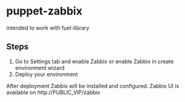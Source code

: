 puppet-zabbix
=============

intended to work with fuel-library

Steps
-----

1. Go to Settings tab and enable Zabbix or enable Zabbix in create environment wizard
2. Deploy your environment

After deployment Zabbix will be installed and configured.
Zabbix UI is available on http://PUBLIC_VIP/zabbix
